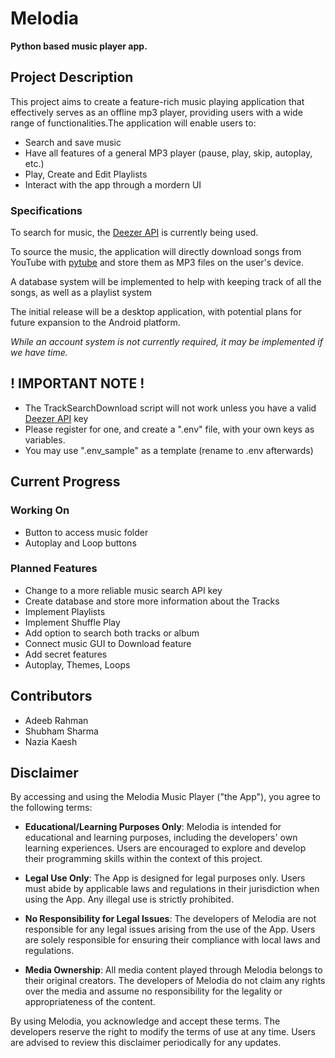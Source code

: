 # Melodia

**Python based music player app.**

## Project Description

This project aims to create a feature-rich music playing application that effectively serves as an offline mp3 player, providing users with a wide range of functionalities.The application will enable users to:
- Search and save music
- Have all features of a general MP3 player (pause, play, skip, autoplay, etc.)
- Play, Create and Edit Playlists
- Interact with the app through a mordern UI

### Specifications

To search for music, the [Deezer API](https://developers.deezer.com/) is currently being used.

To source the music, the application will directly download songs from YouTube with [pytube](https://github.com/pytube/pytube) and store them as MP3 files on the user's device.

A database system will be implemented to help with keeping track of all the songs, as well as a playlist system

The initial release will be a desktop application, with potential plans for future expansion to the Android platform.

*While an account system is not currently required, it may be implemented if we have time.* 

## ! IMPORTANT NOTE !
- The TrackSearchDownload script will not work unless you have a valid [Deezer API](https://developers.deezer.com/) key
- Please register for one, and create a ".env" file, with your own keys as variables.
- You may use ".env_sample" as a template (rename to .env afterwards)

## Current Progress

### Working On
- Button to access music folder
- Autoplay and Loop buttons

### Planned Features
- Change to a more reliable music search API key
- Create database and store more information about the Tracks
- Implement Playlists
- Implement Shuffle Play
- Add option to search both tracks or album
- Connect music GUI to Download feature
- Add secret features
- Autoplay, Themes, Loops

## Contributors
- Adeeb Rahman
- Shubham Sharma
- Nazia Kaesh

## Disclaimer
By accessing and using the Melodia Music Player ("the App"), you agree to the following terms:

- **Educational/Learning Purposes Only**: Melodia is intended for educational and learning purposes, including the developers' own learning experiences. Users are encouraged to explore and develop their programming skills within the context of this project.

- **Legal Use Only**: The App is designed for legal purposes only. Users must abide by applicable laws and regulations in their jurisdiction when using the App. Any illegal use is strictly prohibited.

- **No Responsibility for Legal Issues**: The developers of Melodia are not responsible for any legal issues arising from the use of the App. Users are solely responsible for ensuring their compliance with local laws and regulations.

- **Media Ownership**: All media content played through Melodia belongs to their original creators. The developers of Melodia do not claim any rights over the media and assume no responsibility for the legality or appropriateness of the content.

By using Melodia, you acknowledge and accept these terms. The developers reserve the right to modify the terms of use at any time. Users are advised to review this disclaimer periodically for any updates.
